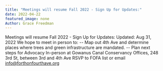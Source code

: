 ```yaml
---
title: "Meetings will resume Fall 2022 - Sign Up for Updates:"
date: 2022-04-22
featured_image: none
Author: Grace Freedman
---
```


Meetings will resume Fall 2022 - Sign Up for Updates:
Updated: 
Aug 31, 2022
We hope to meet in person to:
-- Map out 4th Ave and determine places where trees and green infrastructure are mandated. 
-- Plan next steps for Advocacy
In-person at Gowanus Canal Conservancy Offices, 248 3rd St, between 3rd and 4th Ave
RSVP to FOFA list or email info@forthonfourthave.org



